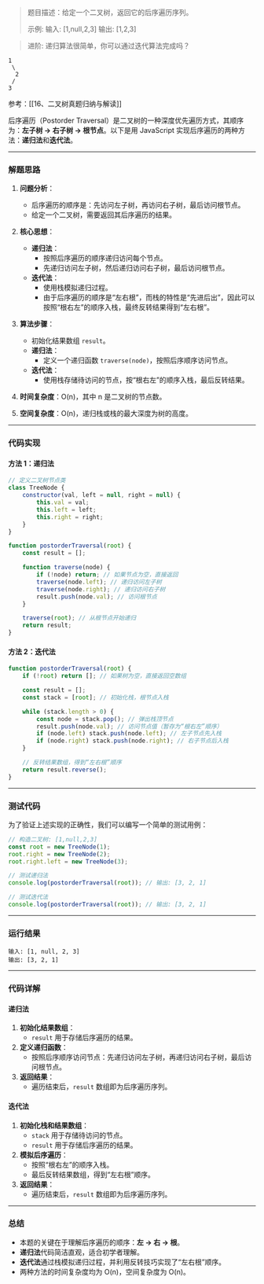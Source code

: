 
> 题目描述：给定一个二叉树，返回它的后序遍历序列。
> 
> 示例:
> 	输入: [1,null,2,3]
> 	输出: [1,2,3]  


> 进阶: 递归算法很简单，你可以通过迭代算法完成吗？


```
1
 \
  2
 /
3
```

参考：[[16、二叉树真题归纳与解读]]

后序遍历（Postorder Traversal）是二叉树的一种深度优先遍历方式，其顺序为：**左子树 -> 右子树 -> 根节点**。以下是用 JavaScript 实现后序遍历的两种方法：**递归法**和**迭代法**。

---

### 解题思路

1. **问题分析**：
   - 后序遍历的顺序是：先访问左子树，再访问右子树，最后访问根节点。
   - 给定一个二叉树，需要返回其后序遍历的结果。

2. **核心思想**：
   - **递归法**：
     - 按照后序遍历的顺序递归访问每个节点。
     - 先递归访问左子树，然后递归访问右子树，最后访问根节点。
   - **迭代法**：
     - 使用栈模拟递归过程。
     - 由于后序遍历的顺序是“左右根”，而栈的特性是“先进后出”，因此可以按照“根右左”的顺序入栈，最终反转结果得到“左右根”。

3. **算法步骤**：
   - 初始化结果数组 `result`。
   - **递归法**：
     - 定义一个递归函数 `traverse(node)`，按照后序顺序访问节点。
   - **迭代法**：
     - 使用栈存储待访问的节点，按“根右左”的顺序入栈，最后反转结果。

4. **时间复杂度**：O(n)，其中 n 是二叉树的节点数。
5. **空间复杂度**：O(n)，递归栈或栈的最大深度为树的高度。

---

### 代码实现

#### 方法 1：递归法
```javascript
// 定义二叉树节点类
class TreeNode {
    constructor(val, left = null, right = null) {
        this.val = val;
        this.left = left;
        this.right = right;
    }
}

function postorderTraversal(root) {
    const result = [];

    function traverse(node) {
        if (!node) return; // 如果节点为空，直接返回
        traverse(node.left); // 递归访问左子树
        traverse(node.right); // 递归访问右子树
        result.push(node.val); // 访问根节点
    }

    traverse(root); // 从根节点开始递归
    return result;
}
```

#### 方法 2：迭代法
```javascript
function postorderTraversal(root) {
    if (!root) return []; // 如果树为空，直接返回空数组

    const result = [];
    const stack = [root]; // 初始化栈，根节点入栈

    while (stack.length > 0) {
        const node = stack.pop(); // 弹出栈顶节点
        result.push(node.val); // 访问节点值（暂存为“根右左”顺序）
        if (node.left) stack.push(node.left); // 左子节点先入栈
        if (node.right) stack.push(node.right); // 右子节点后入栈
    }

    // 反转结果数组，得到“左右根”顺序
    return result.reverse();
}
```

---

### 测试代码

为了验证上述实现的正确性，我们可以编写一个简单的测试用例：

```javascript
// 构造二叉树: [1,null,2,3]
const root = new TreeNode(1);
root.right = new TreeNode(2);
root.right.left = new TreeNode(3);

// 测试递归法
console.log(postorderTraversal(root)); // 输出: [3, 2, 1]

// 测试迭代法
console.log(postorderTraversal(root)); // 输出: [3, 2, 1]
```

---

### 运行结果

```plaintext
输入: [1, null, 2, 3]
输出: [3, 2, 1]
```

---

### 代码详解

#### 递归法
1. **初始化结果数组**：
   - `result` 用于存储后序遍历的结果。
2. **定义递归函数**：
   - 按照后序顺序访问节点：先递归访问左子树，再递归访问右子树，最后访问根节点。
3. **返回结果**：
   - 遍历结束后，`result` 数组即为后序遍历序列。

#### 迭代法
1. **初始化栈和结果数组**：
   - `stack` 用于存储待访问的节点。
   - `result` 用于存储后序遍历的结果。
2. **模拟后序遍历**：
   - 按照“根右左”的顺序入栈。
   - 最后反转结果数组，得到“左右根”顺序。
3. **返回结果**：
   - 遍历结束后，`result` 数组即为后序遍历序列。

---

### 总结

- 本题的关键在于理解后序遍历的顺序：**左 -> 右 -> 根**。
- **递归法**代码简洁直观，适合初学者理解。
- **迭代法**通过栈模拟递归过程，并利用反转技巧实现了“左右根”顺序。
- 两种方法的时间复杂度均为 O(n)，空间复杂度为 O(n)。
